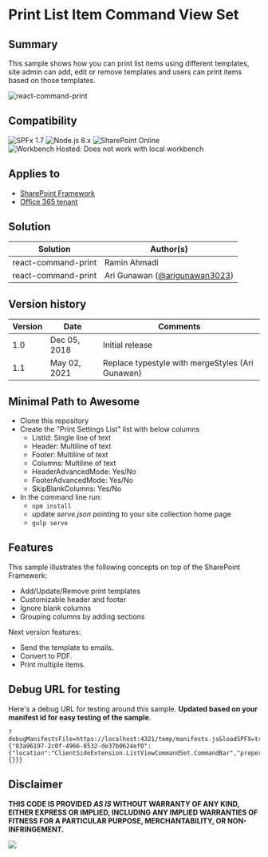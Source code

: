 # Print List Item Command View Set

## Summary

This sample shows how you can print list items using different templates, site admin can add, edit or remove templates and users can print items based on those templates.

![react-command-print](./assets/screenshot.gif)

## Compatibility

![SPFx 1.7](https://img.shields.io/badge/version-1.7-green.svg)
![Node.js 8.x](https://img.shields.io/badge/Node.js-8.x-green.svg)
![SharePoint Online](https://img.shields.io/badge/SharePoint-Online-yellow.svg)
![Workbench Hosted: Does not work with local workbench](https://img.shields.io/badge/Workbench-Hosted-yellow.svg "Does not work with local workbench")

## Applies to

* [SharePoint Framework](https://dev.office.com/sharepoint)
* [Office 365 tenant](https://dev.office.com/sharepoint/docs/spfx/set-up-your-development-environment)

## Solution

Solution|Author(s)
--------|---------
react-command-print | Ramin Ahmadi
react-command-print | Ari Gunawan ([@arigunawan3023](https://twitter.com/arigunawan3023))

## Version history

Version|Date|Comments
-------|----|--------
1.0|Dec 05, 2018|Initial release
1.1|May 02, 2021|Replace typestyle with mergeStyles (Ari Gunawan)

## Minimal Path to Awesome

- Clone this repository
- Create the "Print Settings List" list with below columns
  - ListId: Single line of text
  - Header: Multiline of text
  - Footer: Multiline of text
  - Columns: Multiline of text
  - HeaderAdvancedMode: Yes/No
  - FooterAdvancedMode: Yes/No
  - SkipBlankColumns: Yes/No
- In the command line run:
  - `npm install`
  - update _serve.json_ pointing to your site collection home page
  - `gulp serve`

## Features

This sample illustrates the following concepts on top of the SharePoint Framework:

* Add/Update/Remove print templates
* Customizable header and footer
* Ignore blank columns
* Grouping columns by adding sections

Next version features:

* Send the template to emails.
* Convert to PDF.
* Print multiple items.

## Debug URL for testing

Here's a debug URL for testing around this sample. **Updated based on your manifest id for easy testing of the sample**.

```
?debugManifestsFile=https://localhost:4321/temp/manifests.js&loadSPFX=true&customActions={"83a96197-2c0f-4966-8532-de37b0624ef0":{"location":"ClientSideExtension.ListViewCommandSet.CommandBar","properties":{}}} 
```

## Disclaimer

**THIS CODE IS PROVIDED *AS IS* WITHOUT WARRANTY OF ANY KIND, EITHER EXPRESS OR IMPLIED, INCLUDING ANY IMPLIED WARRANTIES OF FITNESS FOR A PARTICULAR PURPOSE, MERCHANTABILITY, OR NON-INFRINGEMENT.**


<img src="https://telemetry.sharepointpnp.com/sp-dev-fx-extensions/samples/react-command-print" />
